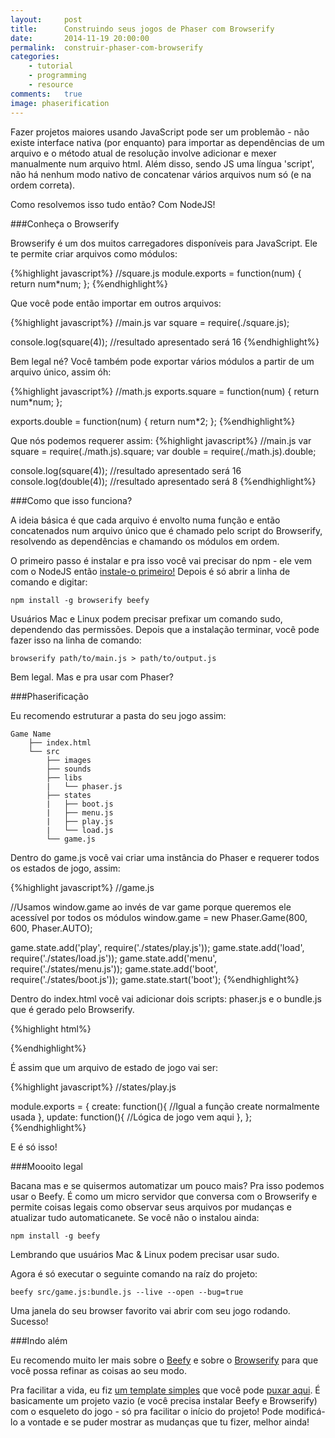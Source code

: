 ```yaml
---
layout:     post
title:      Construindo seus jogos de Phaser com Browserify
date:       2014-11-19 20:00:00
permalink:  construir-phaser-com-browserify
categories: 
    - tutorial
    - programming
    - resource
comments:   true
image: phaserification
---
```


Fazer projetos maiores usando JavaScript pode ser um problemão - não existe interface nativa (por enquanto) para importar as dependências de um arquivo e o método atual de resolução involve adicionar e mexer manualmente num arquivo html. Além disso, sendo JS uma língua 'script', não há nenhum modo nativo de concatenar vários arquivos num só (e na ordem correta).

Como resolvemos isso tudo então? Com NodeJS!

###Conheça o Browserify

Browserify é um dos muitos carregadores disponíveis para JavaScript. Ele te permite criar arquivos como módulos:

{%highlight javascript%}
//square.js
module.exports = function(num) {
    return num*num;
};
{%endhighlight%}

Que você pode então importar em outros arquivos:

{%highlight javascript%}
//main.js
var square = require(./square.js);

console.log(square(4)); //resultado apresentado será 16
{%endhighlight%}

Bem legal né?
Você também pode exportar vários módulos a partir de um arquivo único, assim óh:

{%highlight javascript%}
//math.js
exports.square = function(num) {
    return num*num;
};

exports.double = function(num) {
    return num*2;
};
{%endhighlight%}

Que nós podemos requerer assim:
{%highlight javascript%}
//main.js
var square = require(./math.js).square;
var double = require(./math.js).double;

console.log(square(4)); //resultado apresentado será 16
console.log(double(4)); //resultado apresentado será 8
{%endhighlight%}

###Como que isso funciona?

A ideia básica é que cada arquivo é envolto numa função e então concatenados num arquivo único que é chamado pelo script do Browserify, resolvendo as dependências e chamando os módulos em ordem.

O primeiro passo é instalar e pra isso você vai precisar do npm - ele vem com o NodeJS então <a href="http://nodejs.org/download/" target="_blank">instale-o primeiro!</a> Depois é só abrir a linha de comando e digitar:

    npm install -g browserify beefy

Usuários Mac e Linux podem precisar prefixar um comando sudo, dependendo das permissões. Depois que a instalação terminar, você pode fazer isso na linha de comando:

    browserify path/to/main.js > path/to/output.js

Bem legal. Mas e pra usar com Phaser?

###Phaserificação

Eu recomendo estruturar a pasta do seu jogo assim:

    Game Name
        ├── index.html  
        └── src
            ├── images
            ├── sounds
            ├── libs
            |   └── phaser.js
            ├── states
            |   ├── boot.js
            |   ├── menu.js
            |   ├── play.js
            |   └── load.js
            └── game.js

Dentro do game.js você vai criar uma instância do Phaser e requerer todos os estados de jogo, assim:

{%highlight javascript%}
//game.js

//Usamos window.game ao invés de var game porque queremos ele acessível por todos os módulos
window.game = new Phaser.Game(800, 600, Phaser.AUTO);

game.state.add('play', require('./states/play.js'));
game.state.add('load', require('./states/load.js'));
game.state.add('menu', require('./states/menu.js'));
game.state.add('boot', require('./states/boot.js'));
game.state.start('boot');
{%endhighlight%}

Dentro do index.html você vai adicionar dois scripts: phaser.js e o bundle.js que é gerado pelo Browserify.

{%highlight html%}
<!DOCTYPE html>
<html>

<head>
  <meta charset="utf-8" content="content">
  <title>Phaser Game</title>
</head>

<body>
  <script src="./src/libs/phaser.js" charset="utf-8"></script>
  <script src="bundle.js"></script>
</body>

</html>
{%endhighlight%}

É assim que um arquivo de estado de jogo vai ser:

{%highlight javascript%}
//states/play.js

module.exports = {
    create: function(){
    //Igual a função create normalmente usada
    },
    update: function(){
    //Lógica de jogo vem aqui
    },
};
{%endhighlight%}

E é só isso!

###Moooito legal

Bacana mas e se quisermos automatizar um pouco mais? Pra isso podemos usar o Beefy. É como um micro servidor que conversa com o Browserify e permite coisas legais como observar seus arquivos por mudanças e atualizar tudo automaticanete. Se você não o instalou ainda:

    npm install -g beefy

Lembrando que usuários Mac & Linux podem precisar usar sudo.

Agora é só executar o seguinte comando na raíz do projeto:
    
    beefy src/game.js:bundle.js --live --open --bug=true
    
Uma janela do seu browser favorito vai abrir com seu jogo rodando. Sucesso!

###Indo além

Eu recomendo muito ler mais sobre o <a href="https://github.com/chrisdickinson/beefy" target="_blank">Beefy</a> e sobre o <a href="https://github.com/substack/browserify-handbook" target="_blank">Browserify</a> para que você possa refinar as coisas ao seu modo.

Pra facilitar a vida, eu fiz <a href="https://github.com/OttoRobba/browserify-phaser" target="_blank">um template simples</a> que você pode <a href="https://github.com/OttoRobba/browserify-phaser/archive/master.zip" target="_blank">puxar aqui</a>. É basicamente um projeto vazio (e você precisa instalar Beefy e Browserify) com o esqueleto do jogo - só pra facilitar o início do projeto! Pode modificá-lo a vontade e se puder mostrar as mudanças que tu fizer, melhor ainda!
